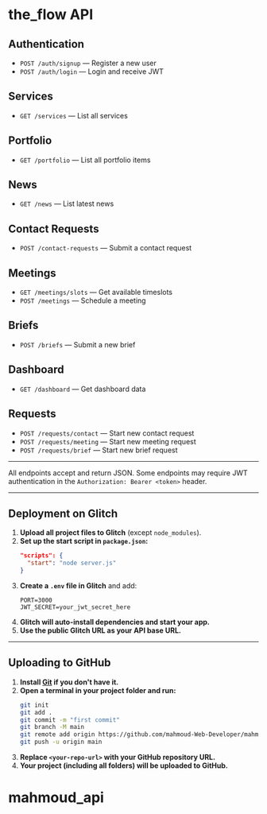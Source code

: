 # the_flow API

## Authentication
- `POST /auth/signup` — Register a new user
- `POST /auth/login` — Login and receive JWT

## Services
- `GET /services` — List all services

## Portfolio
- `GET /portfolio` — List all portfolio items

## News
- `GET /news` — List latest news

## Contact Requests
- `POST /contact-requests` — Submit a contact request

## Meetings
- `GET /meetings/slots` — Get available timeslots
- `POST /meetings` — Schedule a meeting

## Briefs
- `POST /briefs` — Submit a new brief

## Dashboard
- `GET /dashboard` — Get dashboard data

## Requests
- `POST /requests/contact` — Start new contact request
- `POST /requests/meeting` — Start new meeting request
- `POST /requests/brief` — Start new brief request

---

All endpoints accept and return JSON. Some endpoints may require JWT authentication in the `Authorization: Bearer <token>` header.

---

## Deployment on Glitch

1. **Upload all project files to Glitch** (except `node_modules`).
2. **Set up the start script in `package.json`:**
   ```json
   "scripts": {
     "start": "node server.js"
   }
   ```
3. **Create a `.env` file in Glitch** and add:
   ```
   PORT=3000
   JWT_SECRET=your_jwt_secret_here
   ```
4. **Glitch will auto-install dependencies and start your app.**
5. **Use the public Glitch URL as your API base URL.**

---

## Uploading to GitHub

1. **Install [Git](https://git-scm.com/downloads) if you don't have it.**
2. **Open a terminal in your project folder and run:**
   ```bash
   git init
   git add .
   git commit -m "first commit"
   git branch -M main
   git remote add origin https://github.com/mahmoud-Web-Developer/mahmoud_api.git
   git push -u origin main
   ```
3. **Replace `<your-repo-url>` with your GitHub repository URL.**
4. **Your project (including all folders) will be uploaded to GitHub.**

# mahmoud_api
